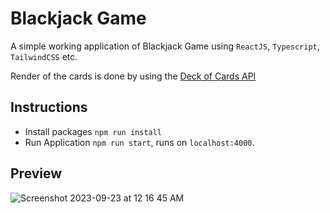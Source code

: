 # Blackjack Game

A simple working application of Blackjack Game using `ReactJS`, `Typescript`, `TailwindCSS` etc.

Render of the cards is done by using the [Deck of Cards API](https://deckofcardsapi.com/)

## Instructions
- Install packages `npm run install`
- Run Application `npm run start`, runs on `localhost:4000`.

## Preview

![Screenshot 2023-09-23 at 12 16 45 AM](https://github.com/Smohapatra/blackjack-game/assets/7769831/bfc4405a-dd7b-4b16-8dc1-ad22603d8363)
